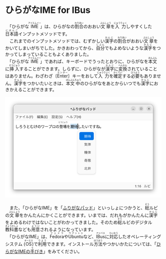 # ひらがなIME for IBus

　「ひらがな<ruby>IME<rp>(</rp><rt>アイエムイー</rt><rp>)</rp></ruby>」は、ひらがなの<ruby>割合<rp>(</rp><rt>わりあい</rt><rp>)</rp></ruby>のおおい<ruby>文章<rp>(</rp><rt>ぶんしょう</rt><rp>)</rp></ruby>を<ruby>入力<rp>(</rp><rt>にゅうりょく</rt><rp>)</rp></ruby>しやすくした<ruby>日本語<rp>(</rp><rt>にほんご</rt><rp>)</rp></ruby>インプットメソッドです。
<br>　これまでのインプットメソッドでは、むずかしい<ruby>漢字<rp>(</rp><rt>かんじ</rt><rp>)</rp></ruby>の<ruby>割合<rp>(</rp><rt>わりあい</rt><rp>)</rp></ruby>がおおい<ruby>文章<rp>(</rp><rt>ぶんしょう</rt><rp>)</rp></ruby>をかいてしまいがちでした。かきおわってから、<ruby>自分<rp>(</rp><rt>じぶん</rt><rp>)</rp></ruby>でもよめないような<ruby>漢字<rp>(</rp><rt>かんじ</rt><rp>)</rp></ruby>をつかってしまっていることもよくありました。
<br>　「ひらがな<ruby>IME<rp>(</rp><rt>アイエムイー</rt><rp>)</rp></ruby>」であれば、キーボードでうったとおりに、ひらがなを<ruby>本文<rp>(</rp><rt>ほんぶん</rt><rp>)</rp></ruby>に<ruby>挿入<rp>(</rp><rt>そうにゅう</rt><rp>)</rp></ruby>することができます。しらずに、ひらがなが<ruby>漢字<rp>(</rp><rt>かんじ</rt><rp>)</rp></ruby>に<ruby>変換<rp>(</rp><rt>へんかん</rt><rp>)</rp></ruby>されていることはありません。わざわざ〔<ruby>Enter<rp>(</rp><rt>エンター</rt><rp>)</rp></ruby>〕キーをおして<ruby>入力<rp>(</rp><rt>にゅうりょく</rt><rp>)</rp></ruby>を<ruby>確定<rp>(</rp><rt>かくてい</rt><rp>)</rp></ruby>する<ruby>必要<rp>(</rp><rt>ひつよう</rt><rp>)</rp></ruby>もありません。<ruby>漢字<rp>(</rp><rt>かんじ</rt><rp>)</rp></ruby>をつかいたいときは、<ruby>本文<rp>(</rp><rt>ほんぶん</rt><rp>)</rp></ruby><ruby>中<rp>(</rp><rt>ちゅう</rt><rp>)</rp></ruby>のひらがなをあとからいつでも<ruby>漢字<rp>(</rp><rt>かんじ</rt><rp>)</rp></ruby>におきかえることができます。

![スクリーンショット](docs/screenshot.png)

　また、「ひらがなIME」を「[ふりがなパッド](https://github.com/esrille/furiganapad)」といっしょにつかうと、<ruby>総<rp>(</rp><rt>そう</rt><rp>)</rp></ruby>ルビの<ruby>文章<rp>(</rp><rt>ぶんしょう</rt><rp>)</rp></ruby>をかんたんにかくことができます。いまでは、だれもがかんたんに<ruby>漢字<rp>(</rp><rt>かんじ</rt><rp>)</rp></ruby>をよめるわけではないことがわかってきました。そのため<ruby>総<rp>(</rp><rt>そう</rt><rp>)</rp></ruby>ルビのデジタル<ruby>教科書<rp>(</rp><rt>きょうかしょ</rt><rp>)</rp></ruby>なども<ruby>用意<rp>(</rp><rt>ようい</rt><rp>)</rp></ruby>されるようになっています。
<br>　「ひらがなIME」は、<ruby>Fedora<rp>(</rp><rt>フェドラ</rt><rp>)</rp></ruby>や<ruby>Ubuntu<rp>(</rp><rt>ウブントゥ</rt><rp>)</rp></ruby>など、<ruby>IBus<rp>(</rp><rt>アイバス</rt><rp>)</rp></ruby>に<ruby>対応<rp>(</rp><rt>たいおう</rt><rp>)</rp></ruby>したオペレーティング システム (<ruby>OS<rp>(</rp><rt>オーエス</rt><rp>)</rp></ruby>)で<ruby>利用<rp>(</rp><rt>りよう</rt><rp>)</rp></ruby>できます。インストール<ruby>方法<rp>(</rp><rt>ほうほう</rt><rp>)</rp></ruby>やつかいかたについては、「[ひらがなIMEの<ruby>手<rp>(</rp><rt>て</rt><rp>)</rp></ruby>びき](https://esrille.github.io/ibus-hiragana/)」をみてください。

